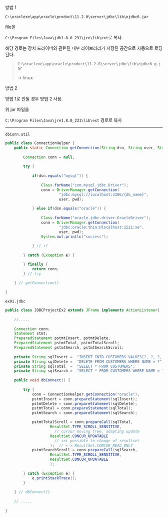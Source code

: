 방법 1

`C:\oraclexe\app\oracle\product\11.2.0\server\jdbc\lib\ojdbc6.jar`

file을

`C:\Program Files\Java\jdk1.8.0_231\jre\lib\ext`로 복사.

해당 경로는 장치 드라이버와 관련된 내부 라이브러리가 저장된 공간으로 자동으로 로딩된다.

> `C:\oraclexe\app\oracle\product\11.2.0\server\jdbc\lib\ojdbc6_g.jar`
>
> -> linux



방법 2

방법 1로 안될 경우 방법 2 사용.

위 jar 파일을

`C:\Program Files\Java\jre1.8.0_231\lib\ext` 경로로 복사



---

`dbConn.util`

```java
public class ConnectionHelper {
    public static Connection getConnection(String dsn, String user, String pwd) {
		
		Connection conn = null;
		
		try {
			
			if(dsn.equals("mysql")) {
				
				Class.forName("com.mysql.jdbc.Driver");
				conn = DriverManager.getConnection(
						"jdbc:mysql://localhost:3306/{db_name}", 
						user, pwd);
				
			} else if(dsn.equals("oracle")) {
				
				Class.forName("oracle.jdbc.driver.OracleDriver");
				conn = DriverManager.getConnection(
						"jdbc:oracle:thin:@localhost:1521:xe", 
						user, pwd);
				System.out.println("success");
				
			} // if
			
		} catch (Exception e) {

		} finally {
			return conn;
		} // try
				
	} // getConnection()
    
}
```

`ex01.jdbc`

``` java
public class JDBCProjectEx2 extends JFrame implements ActionListener{
    
    //.....
    
	Connection conn;
	Statement stmt;
	PreparedStatement pstmtInsert, pstmtDelete;
	PreparedStatement pstmtTotal, pstmtTotalScroll;
	PreparedStatement pstmtSearch, pstmtSearchScroll;
	
	private String sqlInsert =	"INSERT INTO CUSTOMERS VALUES(?, ?, ?, ?_)";
	private String sqlDelete =	"DELETE FROM CUSTOMERS WHERE NAME = ?";
	private String sqlTotal  =	"SELECT * FROM CUSTOMERS";
	private String sqlSearch =	"SELECT * FROM CUSTOMERS WHERE NAME = ?";
	
	public void dbConnect() {
		
		try {
			conn = ConnectionHelper.getConnection("oracle");
			pstmtInsert = conn.prepareStatement(sqlInsert);
			pstmtDelete = conn.prepareStatement(sqlDelete);
			pstmtTotal = conn.prepareStatement(sqlTotal);
			pstmtSearch = conn.prepareStatement(sqlSearch);

			pstmtTotalScroll = conn.prepareCall(sqlTotal, 
					ResultSet.TYPE_SCROLL_SENSITIVE,
                      // cursor moving free, adapting update
					ResultSet.CONCUR_UPDATABLE
                      // set possible to change of resultset
					);	// <-> ResultSet.CONCUR_READ_ONLY
			pstmtSearchScroll = conn.prepareCall(sqlSearch,
					ResultSet.TYPE_SCROLL_SENSITIVE,
					ResultSet.CONCUR_UPDATABLE
					);
			
		} catch (Exception e) {
			e.printStackTrace();
		}
		
	} // dbConnect()
    
    // .....
    
}
```

